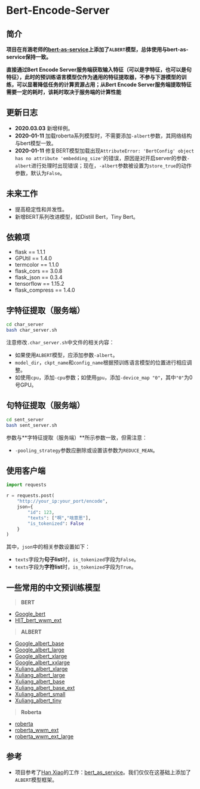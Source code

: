 # Bert-Encode-Server

## 简介

**项目在肖涵老师的[bert-as-service](https://github.com/hanxiao/bert-as-service)上添加了`ALBERT`模型，总体使用与bert-as-service保持一致。**

**直接通过Bert Encode Server服务端获取输入特征（可以是字特征，也可以是句特征），此时的预训练语言模型仅作为通用的特征提取器，不参与下游模型的训练，可以显著降低任务的计算资源占用；从Bert Encode Server服务端提取特征需要一定的耗时，该耗时取决于服务端的计算性能**

## 更新日志

* **2020.03.03** 新增样例。
* **2020-01-11** 加载roberta系列模型时，不需要添加`-albert`参数，其网络结构与bert模型一致。 
* **2020-01-11** 修复BERT模型加载出现`AttributeError: 'BertConfig' object has no attribute 'embedding_size'`的错误，原因是对开启server的参数`-albert`进行处理时出现错误；现在，`-albert`参数被设置为`store_true`的动作参数，默认为`False`。

## 未来工作

* 提高稳定性和并发性。
* 新增BERT系列改进模型，如Distill Bert，Tiny Bert。

## 依赖项

* flask == 1.1.1
* GPUtil == 1.4.0
* termcolor == 1.1.0
* flask_cors == 3.0.8
* flask_json == 0.3.4
* tensorflow == 1.15.2
* flask_compress == 1.4.0


## 字特征提取（服务端）

```bash
cd char_server
bash char_server.sh
```

注意修改`.char_server.sh`中文件的相关内容：

* 如果使用`ALBERT`模型，应添加参数`-albert`。
* `model_dir`，`ckpt_name`和`config_name`根据预训练语言模型的位置进行相应调整。
* 如使用`cpu`，添加`-cpu`参数；如使用`gpu`，添加`-device_map "0"`，其中`"0"`为0号GPU。

## 句特征提取（服务端）

```bash
cd sent_server
bash sent_server.sh
```

参数与**字特征提取（服务端）**所示参数一致，但需注意：

* `-pooling_strategy`参数应删除或设置该参数为`REDUCE_MEAN`。

## 使用客户端

```python
import requests

r = requests.post(
    "http://your_ip:your_port/encode",
    json={
        "id": 123,
        "texts": ["啊","啥意思"],
        "is_tokenized": False
    }
)
```

其中，`json`中的相关参数设置如下：

* `texts`字段为**句子list**时，`is_tokenized`字段为`False`。
* `texts`字段为**字符list**时，`is_tokenized`字段为`True`。

## 一些常用的中文预训练模型

> **BERT**
* [Google_bert](https://storage.googleapis.com/bert_models/2018_11_03/chinese_L-12_H-768_A-12.zip)
* [HIT_bert_wwm_ext](https://storage.googleapis.com/chineseglue/pretrain_models/chinese_wwm_ext_L-12_H-768_A-12.zip)

> **ALBERT**
* [Google_albert_base](https://storage.googleapis.com/albert_models/albert_base_zh.tar.gz)
* [Google_albert_large](https://storage.googleapis.com/albert_models/albert_large_zh.tar.gz)
* [Google_albert_xlarge](https://storage.googleapis.com/albert_models/albert_xlarge_zh.tar.gz)
* [Google_albert_xxlarge](https://storage.googleapis.com/albert_models/albert_xxlarge_zh.tar.gz)
* [Xuliang_albert_xlarge](https://storage.googleapis.com/albert_zh/albert_xlarge_zh_177k.zip)
* [Xuliang_albert_large](https://storage.googleapis.com/albert_zh/albert_large_zh.zip)
* [Xuliang_albert_base](https://storage.googleapis.com/albert_zh/albert_base_zh.zip)
* [Xuliang_albert_base_ext](https://storage.googleapis.com/albert_zh/albert_base_zh_additional_36k_steps.zip)
* [Xuliang_albert_small](https://storage.googleapis.com/albert_zh/albert_small_zh_google.zip)
* [Xuliang_albert_tiny](https://storage.googleapis.com/albert_zh/albert_tiny_zh_google.zip)

> **Roberta**
* [roberta](https://storage.googleapis.com/chineseglue/pretrain_models/roeberta_zh_L-24_H-1024_A-16.zip)
* [roberta_wwm_ext](https://storage.googleapis.com/chineseglue/pretrain_models/chinese_roberta_wwm_ext_L-12_H-768_A-12.zip)
* [roberta_wwm_ext_large](https://storage.googleapis.com/chineseglue/pretrain_models/chinese_roberta_wwm_large_ext_L-24_H-1024_A-16.zip)

## 参考
* 项目参考了[Han Xiao](https://hanxiao.github.io)的工作：[bert_as_service](https://github.com/hanxiao/bert-as-service)。我们仅仅在这基础上添加了`ALBERT`模型框架。